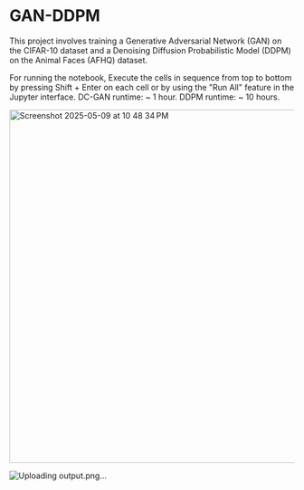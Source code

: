 # GAN-DDPM
This project involves training a Generative Adversarial Network (GAN) on the CIFAR-10 dataset and a Denoising Diffusion Probabilistic Model (DDPM) on the Animal Faces (AFHQ) dataset.

For running the notebook, Execute the cells in sequence from top to bottom by pressing Shift + Enter on each cell or by using the "Run All" feature in the Jupyter interface.
DC-GAN runtime: ~ 1 hour.
DDPM runtime: ~ 10 hours.

<img width="624" alt="Screenshot 2025-05-09 at 10 48 34 PM" src="https://github.com/user-attachments/assets/30491bc0-a389-413b-9325-25ca2292db09" />


![Uploading output.png…]()
